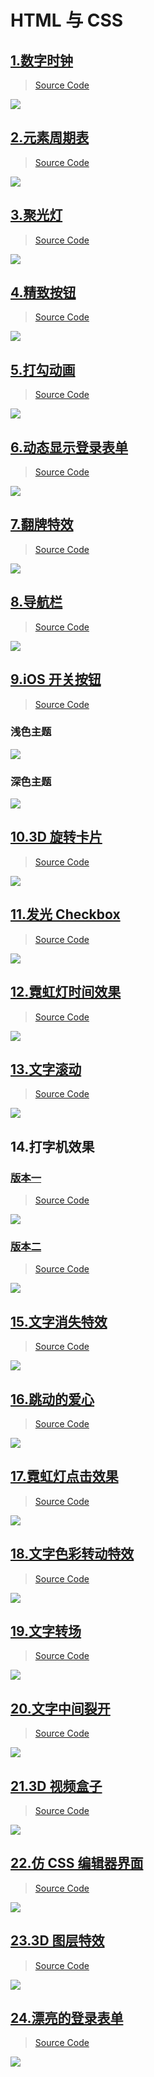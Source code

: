# HTML 与 CSS

## [1.数字时钟](http://ahuntsun.gitee.io/demo_01)

> [Source Code](https://gitee.com/ahuntsun/demo_01)

![](http://ahuntsun.gitee.io/blogimagebed/img/vuepress/demo/html_css/demo1.gif)

## [2.元素周期表](http://ahuntsun.gitee.io/demo_)

> [Source Code](https://gitee.com/ahuntsun/demo_)

![](http://ahuntsun.gitee.io/blogimagebed/img/vuepress/demo/html_css/demo2.gif)

## [3.聚光灯](http://ahuntsun.gitee.io/spotlight/)

> [Source Code](https://gitee.com/ahuntsun/spotlight)

![](http://ahuntsun.gitee.io/blogimagebed/img/vuepress/demo/html_css/demo3.gif)

## [4.精致按钮](http://ahuntsun.gitee.io/checkbox/)

> [Source Code](https://gitee.com/ahuntsun/checkbox)

![](http://ahuntsun.gitee.io/blogimagebed/img/vuepress/demo/html_css/demo4.gif)

## [5.打勾动画](http://ahuntsun.gitee.io/checkanimate)

> [Source Code](https://gitee.com/ahuntsun/CheckAnimate)

![](http://ahuntsun.gitee.io/blogimagebed/img/vuepress/demo/html_css/demo5.gif)

## [6.动态显示登录表单](http://ahuntsun.gitee.io/dynamic-form)

> [Source Code](https://gitee.com/ahuntsun/Dynamic-form)

![](http://ahuntsun.gitee.io/blogimagebed/img/vuepress/demo/html_css/demo6.gif)

## [7.翻牌特效](http://ahuntsun.gitee.io/flop/)

> [Source Code](https://gitee.com/ahuntsun/Flop)

![](http://ahuntsun.gitee.io/blogimagebed/img/vuepress/demo/html_css/demo7.gif)

## [8.导航栏](http://ahuntsun.gitee.io/HamburgerMenu)

> [Source Code](https://gitee.com/ahuntsun/SwitchButton)

![](http://ahuntsun.gitee.io/blogimagebed/img/vuepress/demo/html_css/demo8.gif)

## [9.iOS 开关按钮](http://ahuntsun.gitee.io/switchbutton/)

> [Source Code](https://gitee.com/ahuntsun/SwitchButton)

### 浅色主题

![](http://ahuntsun.gitee.io/blogimagebed/img/vuepress/demo/html_css/demo9.gif)

### 深色主题

![](http://ahuntsun.gitee.io/blogimagebed/img/vuepress/demo/html_css/demo9.2.gif)

## [10.3D 旋转卡片](http://ahuntsun.gitee.io/d20.0/)

> [Source Code](https://gitee.com/ahuntsun/D20.0)

![](http://ahuntsun.gitee.io/blogimagebed/img/vuepress/demo/html_css/demo24.gif)

## [11.发光 Checkbox](http://ahuntsun.gitee.io/d17/)

> [Source Code](https://gitee.com/ahuntsun/D17)

![](http://ahuntsun.gitee.io/blogimagebed/img/vuepress/demo/html_css/demo11.gif)

## [12.霓虹灯时间效果](http://ahuntsun.gitee.io/d19/)

> [Source Code](https://gitee.com/ahuntsun/D19)

![](http://ahuntsun.gitee.io/blogimagebed/img/vuepress/demo/html_css/demo10.gif)

## [13.文字滚动](http://ahuntsun.gitee.io/d21/)

> [Source Code](https://gitee.com/ahuntsun/D21)

![](http://ahuntsun.gitee.io/blogimagebed/img/vuepress/demo/html_css/demo12.gif)

## 14.打字机效果

### [版本一](http://ahuntsun.gitee.io/d22/)

> [Source Code](https://gitee.com/ahuntsun/D22)

![](http://ahuntsun.gitee.io/blogimagebed/img/vuepress/demo/html_css/demo13.gif)

### [版本二](https://ahuntsun.gitee.io/d22.50/)

> [Source Code](https://gitee.com/ahuntsun/D22.50)

![](http://ahuntsun.gitee.io/blogimagebed/img/vuepress/demo/html_css/demo13.5.gif)

## [15.文字消失特效](http://ahuntsun.gitee.io/d23/)

> [Source Code](https://gitee.com/ahuntsun/D23)

![](http://ahuntsun.gitee.io/blogimagebed/img/vuepress/demo/html_css/demo14.gif)

## [16.跳动的爱心](http://ahuntsun.gitee.io/d24/)

> [Source Code](https://gitee.com/ahuntsun/D24)

![](http://ahuntsun.gitee.io/blogimagebed/img/vuepress/demo/html_css/demo15.gif)

## [17.霓虹灯点击效果](http://ahuntsun.gitee.io/d26/)

> [Source Code](https://gitee.com/ahuntsun/D26)

![](http://ahuntsun.gitee.io/blogimagebed/img/vuepress/demo/html_css/demo16.gif)

## [18.文字色彩转动特效](http://ahuntsun.gitee.io/d27/)

> [Source Code](https://gitee.com/ahuntsun/D27)

![](http://ahuntsun.gitee.io/blogimagebed/img/vuepress/demo/html_css/demo17.gif)

## [19.文字转场](http://ahuntsun.gitee.io/d28/)

> [Source Code](https://gitee.com/ahuntsun/D28)

![](http://ahuntsun.gitee.io/blogimagebed/img/vuepress/demo/html_css/demo18.gif)

## [20.文字中间裂开](http://ahuntsun.gitee.io/d29/)

> [Source Code](https://gitee.com/ahuntsun/D29)

![](http://ahuntsun.gitee.io/blogimagebed/img/vuepress/demo/html_css/demo19.gif)

## [21.3D 视频盒子](http://ahuntsun.gitee.io/d30.0/)

> [Source Code](https://gitee.com/ahuntsun/D30.0)

![](http://ahuntsun.gitee.io/blogimagebed/img/vuepress/demo/html_css/demo23.gif)

## [22.仿 CSS 编辑器界面](http://ahuntsun.gitee.io/d31/)

> [Source Code](https://gitee.com/ahuntsun/D31)

![](http://ahuntsun.gitee.io/blogimagebed/img/vuepress/demo/html_css/demo20.png)

## [23.3D 图层特效](http://ahuntsun.gitee.io/d32/)

> [Source Code](https://gitee.com/ahuntsun/D32)

![](http://ahuntsun.gitee.io/blogimagebed/img/vuepress/demo/html_css/demo21.gif)

## [24.漂亮的登录表单](http://ahuntsun.gitee.io/d33/)

> [Source Code](https://gitee.com/ahuntsun/D33)

![](http://ahuntsun.gitee.io/blogimagebed/img/vuepress/demo/html_css/demo22.gif)
